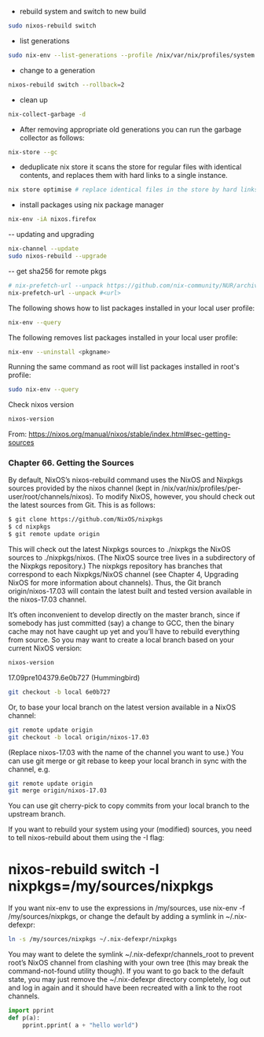 - rebuild system and switch to new build
```bash
sudo nixos-rebuild switch
```

- list generations
```bash
sudo nix-env --list-generations --profile /nix/var/nix/profiles/system
```

- change to a generation
```bash
nixos-rebuild switch --rollback=2
```

- clean up
```bash
nix-collect-garbage -d
```

- After removing appropriate old generations you can run the garbage collector as follows:
```bash
nix-store --gc
```

- deduplicate nix store it scans the store for regular files with identical contents, and replaces them with hard links to a single instance.
```bash
nix store optimise # replace identical files in the store by hard links
```

- install packages using nix package manager
```bash
nix-env -iA nixos.firefox
```

-- updating and upgrading
```bash
nix-channel --update
sudo nixos-rebuild --upgrade
```

-- get sha256 for remote pkgs
```bash
# nix-prefetch-url --unpack https://github.com/nix-community/NUR/archive/master.tar.gz
nix-prefetch-url --unpack #<url>
```

The following shows how to list packages installed in your local user profile:

```bash
nix-env --query
```

The following removes list packages installed in your local user profile:

```bash
nix-env --uninstall <pkgname>
```

Running the same command as root will list packages installed in root's profile:

```bash
sudo nix-env --query
```

Check nixos version
```bash
nixos-version
```
From: https://nixos.org/manual/nixos/stable/index.html#sec-getting-sources

### Chapter 66. Getting the Sources

By default, NixOS’s nixos-rebuild command uses the NixOS and Nixpkgs sources provided by the nixos channel (kept in /nix/var/nix/profiles/per-user/root/channels/nixos). To modify NixOS, however, you should check out the latest sources from Git. This is as follows:

```bash
$ git clone https://github.com/NixOS/nixpkgs
$ cd nixpkgs
$ git remote update origin
```
This will check out the latest Nixpkgs sources to ./nixpkgs the NixOS sources to ./nixpkgs/nixos. (The NixOS source tree lives in a subdirectory of the Nixpkgs repository.) The nixpkgs repository has branches that correspond to each Nixpkgs/NixOS channel (see Chapter 4, Upgrading NixOS for more information about channels). Thus, the Git branch origin/nixos-17.03 will contain the latest built and tested version available in the nixos-17.03 channel.

It’s often inconvenient to develop directly on the master branch, since if somebody has just committed (say) a change to GCC, then the binary cache may not have caught up yet and you’ll have to rebuild everything from source. So you may want to create a local branch based on your current NixOS version:

```bash
nixos-version
```
17.09pre104379.6e0b727 (Hummingbird)

```bash
git checkout -b local 6e0b727
```
Or, to base your local branch on the latest version available in a NixOS channel:

```bash
git remote update origin
git checkout -b local origin/nixos-17.03
```
(Replace nixos-17.03 with the name of the channel you want to use.) You can use git merge or git rebase to keep your local branch in sync with the channel, e.g.

```bash
git remote update origin
git merge origin/nixos-17.03
```
You can use git cherry-pick to copy commits from your local branch to the upstream branch.

If you want to rebuild your system using your (modified) sources, you need to tell nixos-rebuild about them using the -I flag:

# nixos-rebuild switch -I nixpkgs=/my/sources/nixpkgs
If you want nix-env to use the expressions in /my/sources, use nix-env -f /my/sources/nixpkgs, or change the default by adding a symlink in ~/.nix-defexpr:

```bash
ln -s /my/sources/nixpkgs ~/.nix-defexpr/nixpkgs
```
You may want to delete the symlink ~/.nix-defexpr/channels_root to prevent root’s NixOS channel from clashing with your own tree (this may break the command-not-found utility though). If you want to go back to the default state, you may just remove the ~/.nix-defexpr directory completely, log out and log in again and it should have been recreated with a link to the root channels.



```python
import pprint
def p(a):
    pprint.pprint( a + "hello world")
    
```


